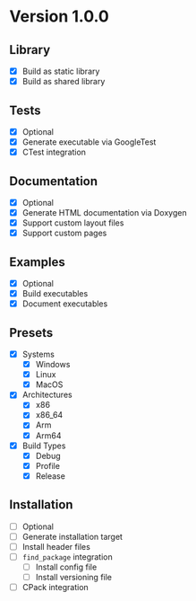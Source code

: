 # Version 1.0.0

## Library
- [X] Build as static library
- [X] Build as shared library

## Tests
- [X] Optional
- [X] Generate executable via GoogleTest
- [X] CTest integration

## Documentation
- [X] Optional
- [X] Generate HTML documentation via Doxygen
- [X] Support custom layout files
- [X] Support custom pages

## Examples
- [X] Optional
- [X] Build executables
- [X] Document executables 

## Presets
- [X] Systems
  - [X] Windows
  - [X] Linux
  - [X] MacOS
- [X] Architectures
  - [X] x86
  - [X] x86_64
  - [X] Arm
  - [X] Arm64
- [X] Build Types
  - [X] Debug
  - [X] Profile
  - [X] Release

## Installation
- [ ] Optional
- [ ] Generate installation target
- [ ] Install header files
- [ ] `find_package` integration
  - [ ] Install config file
  - [ ] Install versioning file
- [ ] CPack integration